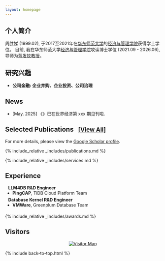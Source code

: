 ```yaml
---
layout: homepage
---
```


<!-- <div style="margin-top: 20px;"></div> -->

## <i class="fas fa-circle-user"></i> <span id="biography">个人简介</span>

周胜娣 (1999.02), 于2017至2021年在[华东师范大学](https://www.ecnu.edu.cn/)的[经济与管理学院](](https://sem.ecnu.edu.cn/) )获得学士学位。
目前, 我在华东师范大学[经济与管理学院](https://sem.ecnu.edu.cn/)攻读博士学位 (2021.09 - 2026.06), 导师为[蓝发钦教授](https://faculty.ecnu.edu.cn/_s35/lfq_en/main.psp)。

<h2 id="research-interests"><i class="fas fa-sparkles"></i> 研究兴趣</h2>


<ul>
  <li>
    <b>公司金融: 企业并购、企业投资、公司治理</b>
  </li>
</ul>

<h2 id="news"><i class="fas fa-bullhorn"></i> News</h2>

<div class="news-container">
  <div class="news-scroll">
  <ul>
    <li>[May. 2025] 《》已在世界经济第 xxx 期见刊啦.</li>
  </ul>
  </div>
</div>

## <i class="fas fa-book-open"></i> <span id="publications">Selected Publications</span> <a href="/publications" style="font-size: 0.9em; margin-left: 10px;">[View All]</a>

For more details, please view the [Google Scholar profile](https://scholar.google.com/citations?user=zZw_u0IAAAAJ).

{% include_relative _includes/publications.md %}

{% include_relative _includes/services.md %}

## <i class="fas fa-briefcase"></i> <span id="experience">Experience</span>

<h4 style="margin:0 10px 0;">LLM4DB R&D Engineer</h4>

<ul style="margin:0 0 5px;">
  <li><strong>PingCAP</strong>, TiDB Cloud Platform Team</li>
</ul>

<h4 style="margin:0 10px 0;">Database Kernel R&D Engineer</h4>

<ul style="margin:0 0 20px;">
  <li><strong>VMWare</strong>, Greenplum Database Team</li>
</ul>


{% include_relative _includes/awards.md %}

## <i class="fas fa-map-marker-alt"></i> <span id="visitors">Visitors</span>

<div style="text-align: center; position: relative;">
  <a href='https://clustrmaps.com/site/1c5ir' style="display: block;">
    <img src='//clustrmaps.com/map_v2.png?cl=ffffff&w=500&t=tt&d=gLCfwQOo2tDTJu6x6-pe1tpNG7pvbeWih2SiAaG4jUc&co=2d78ad&ct=ffffff' alt="Visitor Map"/>
  </a>
  <div style="position: absolute; top: 0; left: 0; right: 0; bottom: 0; z-index: 999;" onclick="return false;"></div>
</div>

<!-- 引入 JavaScript 文件 -->
<script src="assets/js/typing-effect.js"></script>
<script src="assets/js/main.js"></script>

{% include back-to-top.html %}